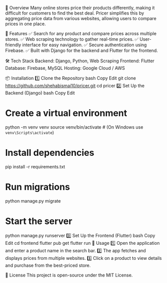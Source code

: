 📌 Overview
Many online stores price their products differently, making it difficult for customers to find the best deal. Pricer simplifies this by aggregating price data from various websites, allowing users to compare prices in one place.

🚀 Features
✅ Search for any product and compare prices across multiple stores.
✅ Web scraping technology to gather real-time prices.
✅ User-friendly interface for easy navigation.
✅ Secure authentication using Firebase.
✅ Built with Django for the backend and Flutter for the frontend.

🛠️ Tech Stack
Backend: Django, Python, Web Scraping
Frontend: Flutter
Database: Firebase, MySQL
Hosting: Google Cloud / AWS

📦 Installation
1️⃣ Clone the Repository
bash
Copy
Edit
git clone https://github.com/shehabismai10/pricer.git
cd pricer
2️⃣ Set Up the Backend (Django)
bash
Copy
Edit
# Create a virtual environment
python -m venv venv
source venv/bin/activate  # (On Windows use `venv\Scripts\activate`)

# Install dependencies
pip install -r requirements.txt

# Run migrations
python manage.py migrate

# Start the server
python manage.py runserver
3️⃣ Set Up the Frontend (Flutter)
bash
Copy
Edit
cd frontend
flutter pub get
flutter run
📌 Usage
1️⃣ Open the application and enter a product name in the search bar.
2️⃣ The app fetches and displays prices from multiple websites.
3️⃣ Click on a product to view details and purchase from the best-priced store.

📜 License
This project is open-source under the MIT License.

